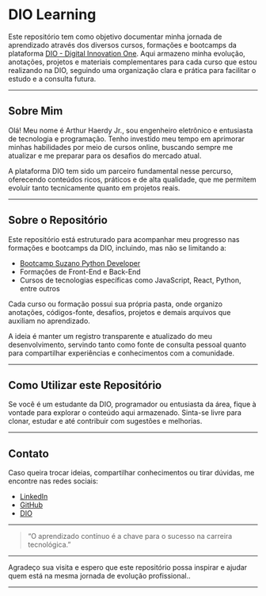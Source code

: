 # DIO Learning

Este repositório tem como objetivo documentar minha jornada de aprendizado através dos diversos cursos, formações e bootcamps da plataforma [DIO - Digital Innovation One](https://dio.me). Aqui armazeno minha evolução, anotações, projetos e materiais complementares para cada curso que estou realizando na DIO, seguindo uma organização clara e prática para facilitar o estudo e a consulta futura.

---

## Sobre Mim

Olá! Meu nome é Arthur Haerdy Jr., sou engenheiro eletrônico e entusiasta de tecnologia e programação. Tenho investido meu tempo em aprimorar minhas habilidades por meio de cursos online, buscando sempre me atualizar e me preparar para os desafios do mercado atual.

A plataforma DIO tem sido um parceiro fundamental nesse percurso, oferecendo conteúdos ricos, práticos e de alta qualidade, que me permitem evoluir tanto tecnicamente quanto em projetos reais.

---

## Sobre o Repositório

Este repositório está estruturado para acompanhar meu progresso nas formações e bootcamps da DIO, incluindo, mas não se limitando a:

- [Bootcamp Suzano Python Developer](https://github.com/ahaerdy/dio-learning/tree/main/Suzano%20-%20Python%20Developer)
- Formações de Front-End e Back-End
- Cursos de tecnologias específicas como JavaScript, React, Python, entre outros

Cada curso ou formação possui sua própria pasta, onde organizo anotações, códigos-fonte, desafios, projetos e demais arquivos que auxiliam no aprendizado.

A ideia é manter um registro transparente e atualizado do meu desenvolvimento, servindo tanto como fonte de consulta pessoal quanto para compartilhar experiências e conhecimentos com a comunidade.

---

## Como Utilizar este Repositório

Se você é um estudante da DIO, programador ou entusiasta da área, fique à vontade para explorar o conteúdo aqui armazenado. Sinta-se livre para clonar, estudar e até contribuir com sugestões e melhorias.

---

## Contato

Caso queira trocar ideias, compartilhar conhecimentos ou tirar dúvidas, me encontre nas redes sociais:

- [LinkedIn](https://www.linkedin.com/in/arthur-haerdy-jr/)
- [GitHub](https://github.com/ahaerdy)
- [DIO](https://web.dio.me/users/arthur_haerdy?tab=achievements)

---

> “O aprendizado contínuo é a chave para o sucesso na carreira tecnológica.”

---

Agradeço sua visita e espero que este repositório possa inspirar e ajudar quem está na mesma jornada de evolução profissional..

---

